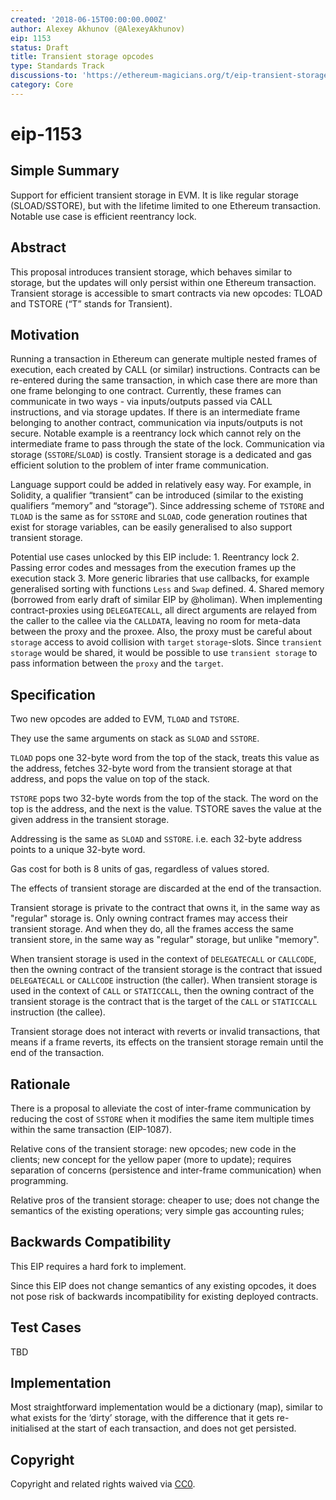 ```yaml
---
created: '2018-06-15T00:00:00.000Z'
author: Alexey Akhunov (@AlexeyAkhunov)
eip: 1153
status: Draft
title: Transient storage opcodes
type: Standards Track
discussions-to: 'https://ethereum-magicians.org/t/eip-transient-storage-opcodes/553'
category: Core
---
```


# eip-1153

## Simple Summary

Support for efficient transient storage in EVM. It is like regular storage \(SLOAD/SSTORE\), but with the lifetime limited to one Ethereum transaction. Notable use case is efficient reentrancy lock.

## Abstract

This proposal introduces transient storage, which behaves similar to storage, but the updates will only persist within one Ethereum transaction. Transient storage is accessible to smart contracts via new opcodes: TLOAD and TSTORE \(“T” stands for Transient\).

## Motivation

Running a transaction in Ethereum can generate multiple nested frames of execution, each created by CALL \(or similar\) instructions. Contracts can be re-entered during the same transaction, in which case there are more than one frame belonging to one contract. Currently, these frames can communicate in two ways - via inputs/outputs passed via CALL instructions, and via storage updates. If there is an intermediate frame belonging to another contract, communication via inputs/outputs is not secure. Notable example is a reentrancy lock which cannot rely on the intermediate frame to pass through the state of the lock. Communication via storage \(`SSTORE`/`SLOAD`\) is costly. Transient storage is a dedicated and gas efficient solution to the problem of inter frame communication.

Language support could be added in relatively easy way. For example, in Solidity, a qualifier “transient” can be introduced \(similar to the existing qualifiers “memory” and “storage”\). Since addressing scheme of `TSTORE` and `TLOAD` is the same as for `SSTORE` and `SLOAD`, code generation routines that exist for storage variables, can be easily generalised to also support transient storage.

Potential use cases unlocked by this EIP include: 1. Reentrancy lock 2. Passing error codes and messages from the execution frames up the execution stack 3. More generic libraries that use callbacks, for example generalised sorting with functions `Less` and `Swap` defined. 4. Shared memory \(borrowed from early draft of similar EIP by @holiman\). When implementing contract-proxies using `DELEGATECALL`, all direct arguments are relayed from the caller to the callee via the `CALLDATA`, leaving no room for meta-data between the proxy and the proxee. Also, the proxy must be careful about `storage` access to avoid collision with `target` `storage`-slots. Since `transient storage` would be shared, it would be possible to use `transient storage` to pass information between the `proxy` and the `target`.

## Specification

Two new opcodes are added to EVM, `TLOAD` and `TSTORE`.

They use the same arguments on stack as `SLOAD` and `SSTORE`.

`TLOAD` pops one 32-byte word from the top of the stack, treats this value as the address, fetches 32-byte word from the transient storage at that address, and pops the value on top of the stack.

`TSTORE` pops two 32-byte words from the top of the stack. The word on the top is the address, and the next is the value. TSTORE saves the value at the given address in the transient storage.

Addressing is the same as `SLOAD` and `SSTORE`. i.e. each 32-byte address points to a unique 32-byte word.

Gas cost for both is 8 units of gas, regardless of values stored.

The effects of transient storage are discarded at the end of the transaction.

Transient storage is private to the contract that owns it, in the same way as "regular" storage is. Only owning contract frames may access their transient storage. And when they do, all the frames access the same transient store, in the same way as "regular" storage, but unlike "memory".

When transient storage is used in the context of `DELEGATECALL` or `CALLCODE`, then the owning contract of the transient storage is the contract that issued `DELEGATECALL` or `CALLCODE` instruction \(the caller\). When transient storage is used in the context of `CALL` or `STATICCALL`, then the owning contract of the transient storage is the contract that is the target of the `CALL` or `STATICCALL` instruction \(the callee\).

Transient storage does not interact with reverts or invalid transactions, that means if a frame reverts, its effects on the transient storage remain until the end of the transaction.

## Rationale

There is a proposal to alleviate the cost of inter-frame communication by reducing the cost of `SSTORE` when it modifies the same item multiple times within the same transaction \(EIP-1087\).

Relative cons of the transient storage: new opcodes; new code in the clients; new concept for the yellow paper \(more to update\); requires separation of concerns \(persistence and inter-frame communication\) when programming.

Relative pros of the transient storage: cheaper to use; does not change the semantics of the existing operations; very simple gas accounting rules;

## Backwards Compatibility

This EIP requires a hard fork to implement.

Since this EIP does not change semantics of any existing opcodes, it does not pose risk of backwards incompatibility for existing deployed contracts.

## Test Cases

TBD

## Implementation

Most straightforward implementation would be a dictionary \(map\), similar to what exists for the ‘dirty’ storage, with the difference that it gets re-initialised at the start of each transaction, and does not get persisted.

## Copyright

Copyright and related rights waived via [CC0](https://creativecommons.org/publicdomain/zero/1.0/).

